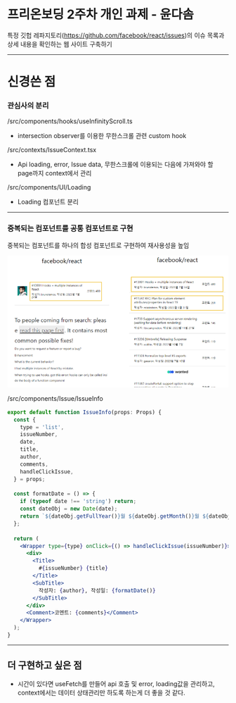 # 프리온보딩 2주차 개인 과제 - 윤다솜

특정 깃헙 레파지토리(https://github.com/facebook/react/issues)의 이슈 목록과 상세 내용을 확인하는 웹 사이트 구축하기

---

# 신경쓴 점

### 관심사의 분리

/src/components/hooks/useInfinityScroll.ts

- intersection observer를 이용한 무한스크롤 관련 custom hook

/src/contexts/IssueContext.tsx

- Api loading, error, Issue data, 무한스크롤에 이용되는 다음에 가져와야 할 page까지 context에서 관리

/src/components/UI/Loading

- Loading 컴포넌트 분리

---

### 중복되는 컴포넌트를 공통 컴포넌트로 구현

중복되는 컴포넌트를 하나의 합성 컴포넌트로 구현하여 재사용성을 높임

![리드미 사진](./public/readme.png)

/src/components/Issue/IssueInfo

```jsx
export default function IssueInfo(props: Props) {
  const {
    type = 'list',
    issueNumber,
    date,
    title,
    author,
    comments,
    handleClickIssue,
  } = props;

  const formatDate = () => {
    if (typeof date !== 'string') return;
    const dateObj = new Date(date);
    return `${dateObj.getFullYear()}월 ${dateObj.getMonth()}월 ${dateObj.getDate()}일`;
  };

  return (
    <Wrapper type={type} onClick={() => handleClickIssue(issueNumber)}>
      <div>
        <Title>
          #{issueNumber} {title}
        </Title>
        <SubTitle>
          작성자: {author}, 작성일: {formatDate()}
        </SubTitle>
      </div>
      <Comment>코멘트: {comments}</Comment>
    </Wrapper>
  );
}
```

---

## 더 구현하고 싶은 점

- 시간이 있다면 useFetch를 만들어 api 호출 및 error, loading값을 관리하고, context에서는 데이터 상태관리만 하도록 하는게 더 좋을 것 같다.

